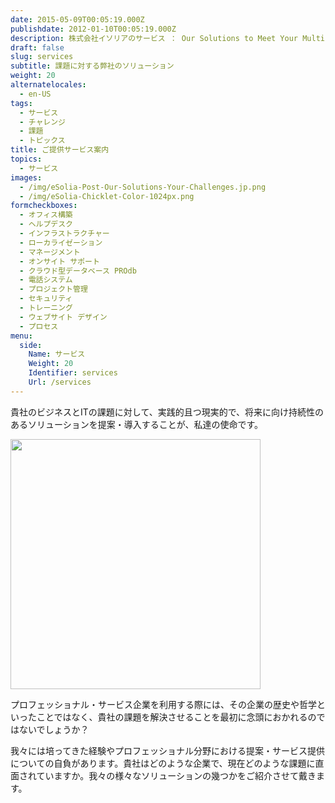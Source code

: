 ```yaml
---
date: 2015-05-09T00:05:19.000Z
publishdate: 2012-01-10T00:05:19.000Z
description: 株式会社イソリアのサービス ： Our Solutions to Meet Your Multi-cultural, Project or System Challenges
draft: false
slug: services
subtitle: 課題に対する弊社のソリューション
weight: 20
alternatelocales:
  - en-US
tags:
  - サービス
  - チャレンジ
  - 課題
  - トピックス
title: ご提供サービス案内
topics:
  - サービス
images:
  - /img/eSolia-Post-Our-Solutions-Your-Challenges.jp.png
  - /img/eSolia-Chicklet-Color-1024px.png
formcheckboxes:
  - オフィス構築
  - ヘルプデスク
  - インフラストラクチャー
  - ローカライゼーション
  - マネージメント
  - オンサイト サポート
  - クラウド型データベース PROdb
  - 電話システム
  - プロジェクト管理
  - セキュリティ
  - トレーニング
  - ウェブサイト デザイン
  - プロセス
menu:
  side:
    Name: サービス
    Weight: 20
    Identifier: services
    Url: /services
---
```


貴社のビジネスとITの課題に対して、実践的且つ現実的で、将来に向け持続性のあるソリューションを提案・導入することが、私達の使命です。

<div class="image-container">
<img class="materialboxed right responsive-img" data-caption="Security vs Convenience" width="400" src="/img/eSolia-Post-Our-Solutions-Your-Challenges.jp.png">
</div>

プロフェッショナル・サービス企業を利用する際には、その企業の歴史や哲学といったことではなく、貴社の課題を解決させることを最初に念頭におかれるのではないでしょうか？

我々には培ってきた経験やプロフェッショナル分野における提案・サービス提供についての自負があります。貴社はどのような企業で、現在どのような課題に直面されていますか。我々の様々なソリューションの幾つかをご紹介させて戴きます。
